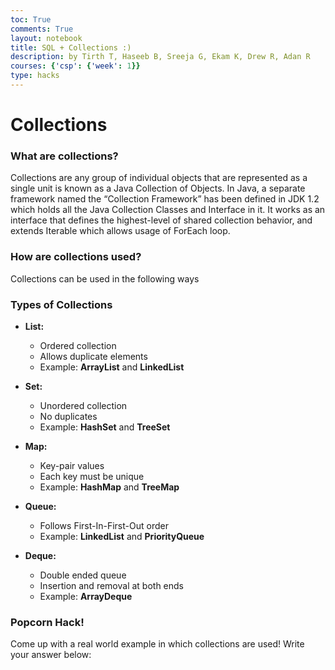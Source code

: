 ```yaml
---
toc: True
comments: True
layout: notebook
title: SQL + Collections :)
description: by Tirth T, Haseeb B, Sreeja G, Ekam K, Drew R, Adan R
courses: {'csp': {'week': 1}}
type: hacks
---
```


# Collections

### What are collections?
Collections are any group of individual objects that are represented as a single unit is known as a Java Collection of Objects. In Java, a separate framework named the “Collection Framework” has been defined in JDK 1.2 which holds all the Java Collection Classes and Interface in it. It works as an interface that defines the highest-level of shared collection behavior, and extends Iterable which allows usage of ForEach loop.

### How are collections used? 
Collections can be used in the following ways

### Types of Collections

- **List:**  
    - Ordered collection
    - Allows duplicate elements
    - Example: **ArrayList** and **LinkedList**

- **Set:**  
    - Unordered collection 
    - No duplicates
    - Example: **HashSet** and **TreeSet**

- **Map:**  
    - Key-pair values
    - Each key must be unique
    - Example: **HashMap** and **TreeMap**

- **Queue:**  
    - Follows First-In-First-Out order
    - Example: **LinkedList** and **PriorityQueue**

- **Deque:**  
    - Double ended queue
    - Insertion and removal at both ends
    - Example: **ArrayDeque**

### Popcorn Hack!
Come up with a real world example in which collections are used! Write your answer below:
